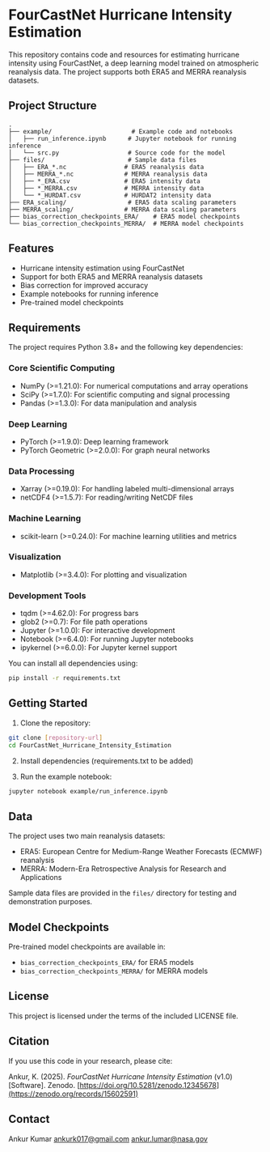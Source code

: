 # FourCastNet Hurricane Intensity Estimation

This repository contains code and resources for estimating hurricane intensity using FourCastNet, a deep learning model trained on atmospheric reanalysis data. The project supports both ERA5 and MERRA reanalysis datasets.

## Project Structure

```
.
├── example/                      # Example code and notebooks
│   ├── run_inference.ipynb      # Jupyter notebook for running inference
│   └── src.py                   # Source code for the model
├── files/                       # Sample data files
│   ├── ERA_*.nc                # ERA5 reanalysis data
│   ├── MERRA_*.nc              # MERRA reanalysis data
│   ├── *_ERA.csv               # ERA5 intensity data
│   ├── *_MERRA.csv             # MERRA intensity data
│   └── *_HURDAT.csv            # HURDAT2 intensity data
├── ERA_scaling/                 # ERA5 data scaling parameters
├── MERRA_scaling/              # MERRA data scaling parameters
├── bias_correction_checkpoints_ERA/    # ERA5 model checkpoints
└── bias_correction_checkpoints_MERRA/  # MERRA model checkpoints
```

## Features

- Hurricane intensity estimation using FourCastNet
- Support for both ERA5 and MERRA reanalysis datasets
- Bias correction for improved accuracy
- Example notebooks for running inference
- Pre-trained model checkpoints

## Requirements

The project requires Python 3.8+ and the following key dependencies:

### Core Scientific Computing
- NumPy (>=1.21.0): For numerical computations and array operations
- SciPy (>=1.7.0): For scientific computing and signal processing
- Pandas (>=1.3.0): For data manipulation and analysis

### Deep Learning
- PyTorch (>=1.9.0): Deep learning framework
- PyTorch Geometric (>=2.0.0): For graph neural networks

### Data Processing
- Xarray (>=0.19.0): For handling labeled multi-dimensional arrays
- netCDF4 (>=1.5.7): For reading/writing NetCDF files

### Machine Learning
- scikit-learn (>=0.24.0): For machine learning utilities and metrics

### Visualization
- Matplotlib (>=3.4.0): For plotting and visualization

### Development Tools
- tqdm (>=4.62.0): For progress bars
- glob2 (>=0.7): For file path operations
- Jupyter (>=1.0.0): For interactive development
- Notebook (>=6.4.0): For running Jupyter notebooks
- ipykernel (>=6.0.0): For Jupyter kernel support

You can install all dependencies using:
```bash
pip install -r requirements.txt
```

## Getting Started

1. Clone the repository:
```bash
git clone [repository-url]
cd FourCastNet_Hurricane_Intensity_Estimation
```

2. Install dependencies (requirements.txt to be added)

3. Run the example notebook:
```bash
jupyter notebook example/run_inference.ipynb
```

## Data

The project uses two main reanalysis datasets:
- ERA5: European Centre for Medium-Range Weather Forecasts (ECMWF) reanalysis
- MERRA: Modern-Era Retrospective Analysis for Research and Applications

Sample data files are provided in the `files/` directory for testing and demonstration purposes.

## Model Checkpoints

Pre-trained model checkpoints are available in:
- `bias_correction_checkpoints_ERA/` for ERA5 models
- `bias_correction_checkpoints_MERRA/` for MERRA models

## License

This project is licensed under the terms of the included LICENSE file.

## Citation

If you use this code in your research, please cite:

Ankur, K. (2025). *FourCastNet Hurricane Intensity Estimation* (v1.0) [Software]. Zenodo. [https://doi.org/10.5281/zenodo.12345678](https://zenodo.org/records/15602591)

## Contact

Ankur Kumar
ankurk017@gmail.com
ankur.lumar@nasa.gov
